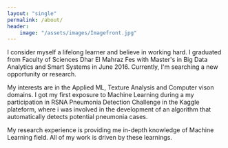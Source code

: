 ```yaml
---
layout: "single"
permalink: /about/
header:
    image: "/assets/images/Imagefront.jpg"
---
```


I consider myself a lifelong learner and believe in working hard. I graduated from Faculty of Sciences Dhar El Mahraz Fes with Master's in Big Data Analytics and Smart Systems in June 2016.
Currently, I'm searching a new opportunity or research.

My interests are in the Applied ML, Texture Analysis and Computer vison domains. I got my first exposure to Machine Learning during a my participation in RSNA Pneumonia Detection Challenge in the Kaggle plateform, where i was involved in the development of an algorithm that automatically detects potential pneumonia cases.

<!-- At FSDM, I worked on several research projects under the guidance of *Prof. Ahmed Drissi El Maliyani*. Recently one of our research papers is under review at WINCOM2019 conference in which we proposed a two-stream neural network architecture for texture descrimination. -->

My research experience is providing me in-depth knowledge of Machine Learning field. All of my work is driven by these learnings.
